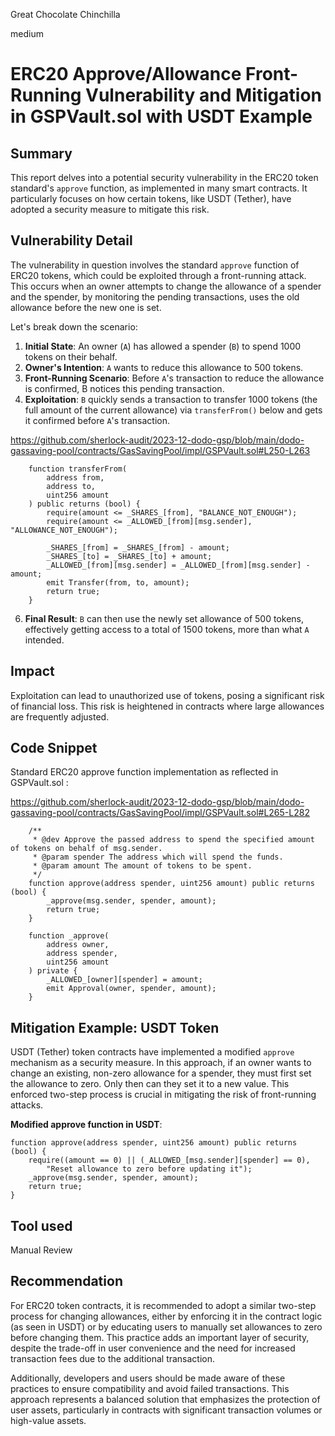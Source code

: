 Great Chocolate Chinchilla

medium

# ERC20 Approve/Allowance Front-Running Vulnerability and Mitigation in GSPVault.sol with USDT Example

## Summary
This report delves into a potential security vulnerability in the ERC20 token standard's `approve` function, as implemented in many smart contracts. It particularly focuses on how certain tokens, like USDT (Tether), have adopted a security measure to mitigate this risk.

## Vulnerability Detail
The vulnerability in question involves the standard `approve` function of ERC20 tokens, which could be exploited through a front-running attack. This occurs when an owner attempts to change the allowance of a spender and the spender, by monitoring the pending transactions, uses the old allowance before the new one is set.

Let's break down the scenario:

1. **Initial State**: An owner (`A`) has allowed a spender (`B`) to spend 1000 tokens on their behalf.
2. **Owner's Intention**: `A` wants to reduce this allowance to 500 tokens.
3. **Front-Running Scenario**: Before `A`'s transaction to reduce the allowance is confirmed, B notices this pending transaction.
4. **Exploitation**: `B` quickly sends a transaction to transfer 1000 tokens (the full amount of the current allowance) via `transferFrom()` below and gets it confirmed before `A`'s transaction.

https://github.com/sherlock-audit/2023-12-dodo-gsp/blob/main/dodo-gassaving-pool/contracts/GasSavingPool/impl/GSPVault.sol#L250-L263

```solidity
    function transferFrom(
        address from,
        address to,
        uint256 amount
    ) public returns (bool) {
        require(amount <= _SHARES_[from], "BALANCE_NOT_ENOUGH");
        require(amount <= _ALLOWED_[from][msg.sender], "ALLOWANCE_NOT_ENOUGH");

        _SHARES_[from] = _SHARES_[from] - amount;
        _SHARES_[to] = _SHARES_[to] + amount;
        _ALLOWED_[from][msg.sender] = _ALLOWED_[from][msg.sender] - amount;
        emit Transfer(from, to, amount);
        return true;
    }
```
6. **Final Result**: `B` can then use the newly set allowance of 500 tokens, effectively getting access to a total of 1500 tokens, more than what `A` intended.

## Impact
Exploitation can lead to unauthorized use of tokens, posing a significant risk of financial loss. This risk is heightened in contracts where large allowances are frequently adjusted.

## Code Snippet
Standard ERC20 approve function implementation as reflected in GSPVault.sol :

https://github.com/sherlock-audit/2023-12-dodo-gsp/blob/main/dodo-gassaving-pool/contracts/GasSavingPool/impl/GSPVault.sol#L265-L282

```solidity
    /**
     * @dev Approve the passed address to spend the specified amount of tokens on behalf of msg.sender.
     * @param spender The address which will spend the funds.
     * @param amount The amount of tokens to be spent.
     */
    function approve(address spender, uint256 amount) public returns (bool) {
        _approve(msg.sender, spender, amount);
        return true;
    }

    function _approve(
        address owner,
        address spender,
        uint256 amount
    ) private {
        _ALLOWED_[owner][spender] = amount;
        emit Approval(owner, spender, amount);
    }
```
## Mitigation Example: USDT Token
USDT (Tether) token contracts have implemented a modified `approve` mechanism as a security measure. In this approach, if an owner wants to change an existing, non-zero allowance for a spender, they must first set the allowance to zero. Only then can they set it to a new value. This enforced two-step process is crucial in mitigating the risk of front-running attacks.

**Modified approve function in USDT**:

```solidity
function approve(address spender, uint256 amount) public returns (bool) {
    require((amount == 0) || (_ALLOWED_[msg.sender][spender] == 0),
        "Reset allowance to zero before updating it");
    _approve(msg.sender, spender, amount);
    return true;
}
```
## Tool used

Manual Review

## Recommendation
For ERC20 token contracts, it is recommended to adopt a similar two-step process for changing allowances, either by enforcing it in the contract logic (as seen in USDT) or by educating users to manually set allowances to zero before changing them. This practice adds an important layer of security, despite the trade-off in user convenience and the need for increased transaction fees due to the additional transaction.

Additionally, developers and users should be made aware of these practices to ensure compatibility and avoid failed transactions. This approach represents a balanced solution that emphasizes the protection of user assets, particularly in contracts with significant transaction volumes or high-value assets.